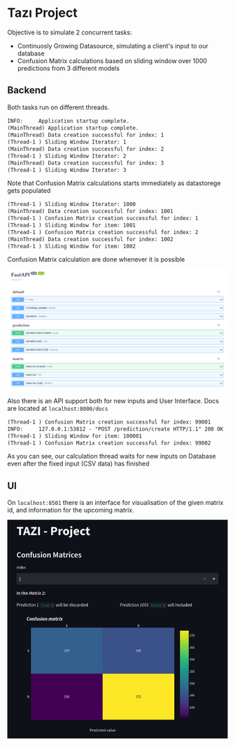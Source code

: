 # Tazı Project

Objective is to simulate 2 concurrent tasks:

+ Continuosly Growing Datasource, simulating a client's input to our database
+ Confusion Matrix calculations based on sliding window over 1000 predictions from 3 different models

## Backend

Both tasks run on different threads.

```console
INFO:     Application startup complete.
(MainThread) Application startup complete.
(MainThread) Data creation successful for index: 1
(Thread-1 ) Sliding Window Iterator: 1
(MainThread) Data creation successful for index: 2
(Thread-1 ) Sliding Window Iterator: 2
(MainThread) Data creation successful for index: 3
(Thread-1 ) Sliding Window Iterator: 3
```

Note that Confusion Matrix calculations starts immediately as datastorege gets populated

```console
(Thread-1 ) Sliding Window Iterator: 1000
(MainThread) Data creation successful for index: 1001
(Thread-1 ) Confusion Matrix creation successful for index: 1
(Thread-1 ) Sliding Window for item: 1001
(Thread-1 ) Confusion Matrix creation successful for index: 2
(MainThread) Data creation successful for index: 1002
(Thread-1 ) Sliding Window for item: 1002
```

Confusion Matrix calculation are done whenever it is possible

![endpoints](media/endpoints.png)

Also there is an API support both for new inputs and User Interface. Docs are located at `localhost:8000/docs`

```console
(Thread-1 ) Confusion Matrix creation successful for index: 99001
INFO:     127.0.0.1:53812 - "POST /prediction/create HTTP/1.1" 200 OK
(Thread-1 ) Sliding Window for item: 100001
(Thread-1 ) Confusion Matrix creation successful for index: 99002
```

As you can see, our calculation thread waits for new inputs on Database even after the fixed input (CSV data) has finished 

## UI

On `localhost:8501` there is an interface for visualisation of the given matrix id, and information for the upcoming matrix.

![UI](media/ui.gif)
